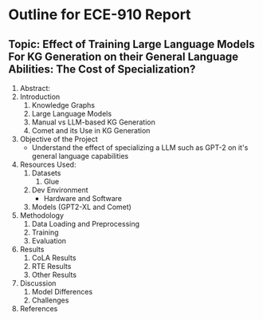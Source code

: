 # Outline for ECE-910 Report

## Topic: Effect of Training Large Language Models For KG Generation on their General Language Abilities: The Cost of Specialization? 

1. Abstract: 
2. Introduction
   1. Knowledge Graphs
   2. Large Language Models
   3. Manual vs LLM-based KG Generation
   4. Comet and its Use in KG Generation
3. Objective of the Project
   - Understand the effect of specializing a LLM such as GPT-2 on it's general language capabilities
4. Resources Used:
   1. Datasets
      1. Glue
   2. Dev Environment
      - Hardware and Software
   3. Models (GPT2-XL and Comet)
5. Methodology
   1. Data Loading and Preprocessing
   2. Training
   3. Evaluation
6. Results
   1. CoLA Results
   2. RTE Results
   3. Other Results
7. Discussion
   1. Model Differences
   2. Challenges
8. References